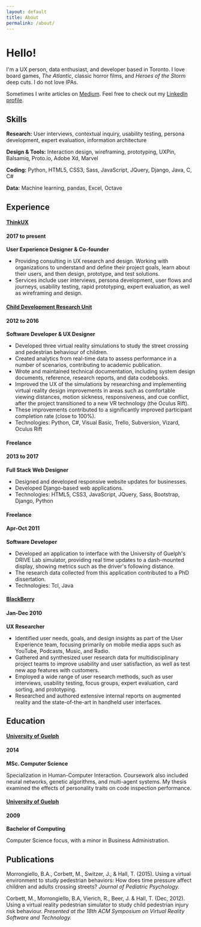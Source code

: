 ```yaml
---
layout: default
title: About
permalink: /about/
---
```


<div class="row justify-content-center">
  <div class="col-12 col-md-10 col-xl-8">
    <h1 class="headline p-b-30">Hello!</h1>
    <p>I'm a UX person, data enthusiast, and developer based in Toronto. I love board games, <em>The Atlantic</em>, classic horror films, and <em>Heroes of the Storm</em> deep cuts. I do not love IPAs.</p>
    <p>Sometimes I write articles on <a href="https://medium.com/@tjphall">Medium</a>. Feel free to check out my <a href="https://www.linkedin.com/in/tom-hall-55087288">LinkedIn profile</a>.</p>

<h2 class="p-t-10">Skills</h2>
<div class="resume-content">
  <p><strong>Research:</strong> User interviews, contextual inquiry, usability testing, persona development, expert evaluation, information architecture</p>
  <p><strong>Design & Tools:</strong> Interaction design, wireframing, prototyping, UXPin, Balsamiq, Proto.io, Adobe Xd, Marvel</p>
  <p><strong>Coding:</strong> Python, HTML5, CSS3, Sass, JavaScript, JQuery, Django, Java, C, C#</p>
  <p><strong>Data:</strong> Machine learning, pandas, Excel, Octave</p>
</div>

<h2>Experience</h2>
<div class="resume-content">
<h4 class="resume-title align-left"><a href="http://thinkux.ca">ThinkUX</a></h4>
<h4 class="resume-date align-right">2017 to present</h4>
<div class="clearfix"></div>
<strong>User Experience Designer &amp; Co-founder</strong>
<ul>
  <li>Providing consulting in UX research and design. Working with organizations to understand and define their project goals, learn about their users, and then design, prototype, and test solutions.</li>
  <li>Services include user interviews, persona development, user flows and journeys, usability testing, rapid prototyping, expert evaluation, as well as wireframing and design.</li>
</ul>
  
<h4 class="resume-title align-left"><a href="https://cdru.psychology.uoguelph.ca/cdru">Child Development Research Unit</a></h4> 
<h4 class="resume-date align-right">2012 to 2016</h4>
<div class="clearfix"></div>
<strong>Software Developer &amp; UX Designer</strong>
<ul>
  <li>Developed three virtual reality simulations to study the street crossing and pedestrian behaviour of children.</li>
  <li>Created analytics from real-time data to assess performance in a number of scenarios, contributing to academic publication.</li>
  <li>Wrote and maintained technical documentation, including system design documents, reference, research reports, and data codebooks.</li>
  <li>Improved the UX of the simulations by researching and implementing virtual reality design improvements in areas such as comfortable viewing distances, motion sickness, responsiveness, and cue conflict, after the project transitioned to a new VR technology (the Oculus Rift).</li>
  <li>These improvements contributed to a significantly improved participant completion rate (close to 100%).</li>
  <li>Technologies: Python, C#, Visual Basic, Trello, Subversion, Vizard, Oculus Rift</li>
</ul>
  
<h4 class="resume-title align-left">Freelance</h4>
<h4 class="resume-date align-right">2013 to 2017</h4>
<div class="clearfix"></div>
<strong>Full Stack Web Designer</strong>
<ul>
  <li>Designed and developed responsive website updates for businesses.</li>
  <li>Developed Django-based web applications.</li>
  <li>Technologies: HTML5, CSS3, JavaScript, JQuery, Sass, Bootstrap, Django, Python</li>
</ul>

<h4 class="resume-title align-left">Freelance</h4>
<h4 class="resume-date align-right">Apr-Oct 2011</h4>
<div class="clearfix"></div>
<strong>Software Developer</strong>
<ul>
  <li>Developed an application to interface with the University of Guelph's DRIVE Lab simulator, providing real time updates to a dash-mounted display, showing metrics such as the driver's following distance.</li>
  <li>The research data collected from this application contributed to a PhD dissertation.</li>
  <li>Technologies: Tcl, Java</li>
</ul>

<h4 class="resume-title align-left"><a href="http://ca.blackberry.com/home.html">BlackBerry</a></h4>
<h4 class="resume-date align-right">Jan-Dec 2010</h4>
<div class="clearfix"></div>
<strong>UX Researcher</strong>
<ul>
  <li>Identified user needs, goals, and design insights as part of the User Experience team, focusing primarily on mobile media apps such as YouTube, Podcasts, Music, and Radio.</li>
  <li>Gathered and synthesized user research data for multidisciplinary project teams to improve usability and user satisfaction, as well as test new app features with customers.</li>
  <li>Employed a wide range of user research methods, such as user interviews, usability testing, focus groups, expert evaluation, card sorting, and prototyping.</li>
  <li>Researched and authored extensive internal reports on augmented reality and the state-of-the-art in handheld user interfaces.</li>
</ul>
</div>

<h2>Education</h2>
<div class="resume-content">
<h4 class="resume-title align-left"><a href="https://www.uoguelph.ca/">University of Guelph</a></h4>
<h4 class="resume-date align-right">2014</h4>
<div class="clearfix"></div>
<strong>MSc. Computer Science</strong>
<p>Specialization in Human-Computer Interaction. Coursework also included neural networks, genetic algorithms, and multi-agent systems. My thesis examined the effects of personality traits on code inspection performance.</p>
<h4 class="resume-title align-left"><a href="https://www.uoguelph.ca/">University of Guelph</a></h4>
<h4 class="resume-date align-right">2009</h4>
<div class="clearfix"></div>
<strong>Bachelor of Computing</strong>
<p>Computer Science focus, with a minor in Business Administration.</p>
</div>

<h2>Publications</h2>
<div class="resume-content">
<p>Morrongiello, B.A., Corbett, M., Switzer, J., & Hall, T. (2015). Using a virtual environment to study pedestrian behaviors: How does time pressure affect children and adults crossing streets? <em>Journal of Pediatric Psychology.</em></p>
<p>Corbett, M., Morrongiello, B.A, Vierich, R., Beer, J. & Hall, T. (Dec, 2012). Using a virtual reality pedestrian simulator to study child pedestrian injury risk behaviour. <em>Presented at the 18th ACM Symposium on Virtual Reality Software and Technology.</em></p>
</div>

  </div>
</div>
